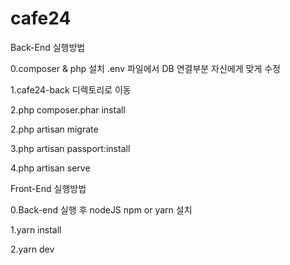 # cafe24

Back-End 실행방법

0.composer & php 설치 .env 파일에서 DB 연결부분 자신에게 맞게 수정

1.cafe24-back 디렉토리로 이동

2.php composer.phar install

2.php artisan migrate

3.php artisan passport:install

4.php artisan serve

Front-End 실행방법

0.Back-end 실행 후 nodeJS npm or yarn 설치

1.yarn install

2.yarn dev
